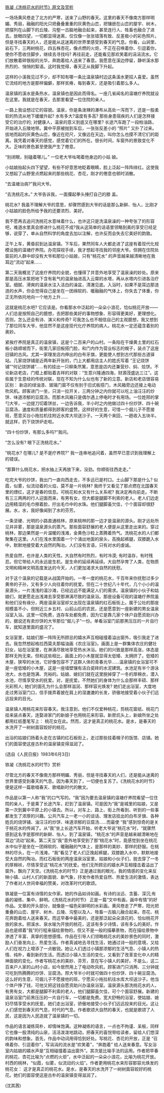 [铁凝《洗桃花水的时节》原文及赏析](https://www.vrrw.net/wx/9093.html)

一场场黄风卷走了北方的严寒，送来了山野的春天。这里的春天不像南方那样明媚、秀丽，融融的阳光只把叠叠重重的灰黄色山峦，把镶嵌在山峦的屋宇、树木，把摆列在山脚下的丘陵、沟壑一古脑地融合起来，甚至连行人、牲畜也融合了进去。放眼四望，一切都显得迷离，仅仅像一张张错落有致、反差极小的彩色照片。但是寻找春天的人，还是能从这迷离的世界里感受到春天的气息。你看，山涧里、岩石下，三两树桃花，四五株杏花，像点燃的火炬，不正在召唤着你、引逗着你，使你不愿收住脚步，继续去寻找吗? 再往前走，还能看见那欢笑着的涓涓流水。它们放散着碎银般的光华，奔跑着给人送来了春意。我愿意在溪边停留，静听溪水那热烈的、悄悄的絮语。这时我觉得，春天正从我脚下升起。

这样的小溪我见过不少，却不知有哪一条比温泉镇村边这条溪水更招人喜爱。虽然它流经的地方是那样偏僻，那样贫瘠，每到春天，还是吸引着那么多人。

温泉镇的溪水是条热水，温泉镇也是因此而得名。一座几省闻名的温塘疗养院就设在这里。我就是在春天，去那里看望一位住院的亲人。

一路上我设想过它的容貌。温泉，你是条泼辣的瀑布从高处一泻而下，还是一股柔软的热流从地下缓缓升起? 水有多大?温度有多高? 那些身患宿疾的人们是怎样接受它的治疗的; 对健康人，温泉的意义到底又在哪里? 长途汽车跑了一段柏油路，开始进入丘陵地带。冀中平原被抛到车后，一张张反差小的 “照片” 又扑了过来。拔地而起的灰黄色山峦，像近在咫尺，又像远在天边，叫你怎么也摸不清它们的距离。我凭着对春天的感觉，感觉着它们的所在。很长时间，车窗外的景致变化不大。乏味的景色甚至使我产生了倦意。



“别闭眼，别磕着哪儿。” 一位老大爷吆喝着他身边的小姑 娘。

小姑娘抬起头四下望望，有些不好意思地眨着眼睛，脸上泛起一阵阵绯红。这使我又想起了山野里点燃起来的那些桃花、杏花，刚才的倦意也顿时消散。

“去温塘治病?”我问大爷。

“去洗桃花水。” 大爷告诉我，一面攥起拳头捶打自己的膝 盖。

桃花水? 我虽不理解大爷的意思，却骤然感到大爷的话是那么新鲜、怡人，比刚才小姑娘的脸色所给予我的还要浓烈、美好。

我不愿再去追问洗桃花水意味着什么，也许这只是洗温泉澡的一种夸张了的形容吧，难道水里真会掺进什么桃花不成?我从这简单的话语里领略到美的享受已经足够，说穿了，单从自然科学的角度去加以注解，也许反而会失去它美好的韵致。

正午上车，黄昏前到达温泉镇。下车后，果然同车人大都走进了这座有着现代化规模设施的温塘疗养院。办完探视手续，我才想起寻找我的邻座大爷。但拥在住院处窗前的人群中却没有大爷和那位小姑娘，只有“桃花水” 的声音越来越清晰地在我耳边“流动”起来……

第二天我概览了这座疗养院的全貌，也懂得了并意外地享受了温泉澡的妙处。原来那是高压水泵把地下含有氡气的温泉抽进高入云霄的水塔，再从水塔内引进各治疗室。细腻、滑爽的温泉水注入洁白的澡盆，清澈见底。入浴时，如果不是耳边那涟涟的水声，你会觉得自己是坐在一团绵软的、暖融融的气体上，你失去了体重，你正无所依托地向一个地方上升……

这就是桃花水吧? 它应该是。你看那水中泛起的一朵朵小浪花，恰似桃花开放——人们总是按照自己的臆想，去把那些美好的事物想象、形容得更美好，更理想化。否则，怎么还会有诗、演义和传奇? 可我怎么也不相信自己的主观臆想，我又想到了那位同车大爷，他显然不是这座现代化疗养院的病人。桃花水一定还蕴含着别的奥妙。

紧挨疗养院是真正的温泉镇，这是个二百来户的山村。一条陷在干燥黄土里的红石板小路顺坡而下，街里几家旧板搭门脸，和门内作为营业标志的幌子，装点了这座旧镇的古风。尤其一家理发店内伸出的白布牙旗，更能使人想到古代那些古道驿站。几家烧饼铺是近两年新开张的，门上大都用店主人的姓氏写着 “王记烧饼铺”“何记烧饼铺”……有的挂出一只柳条笊篱，意思是店内还兼营炒、焖、烩饼。不论新店老店，门框上都贴着吉祥的对联：“生意兴隆通四海，财源茂盛达三江”。这些属于生意经的传统对联，现在不知为什么似也有了新的立意。新店和老店很容易区别： 新店的绿油漆、玻璃门窗不仅有别于旧式板搭门，木风箱旁边还接上电动吹风机。顾客进门一坐，只消一拉开关，三两分钟之内你就可以吃上油汪汪的炒饼、味道浓郁的豆腐汤，而那木风箱只是偶尔遇上停电时才有用场。一位姓邢的掌勺大爷，一边提刀切着饼丝，一边告诉我，半小时之内他做过四十份炒饼、四十碗豆腐汤，速度和质量都得到顾客的盛赞。这样好的生意，可惜一个倔儿子不愿接班，愿意买台小拖拉机往附近水库大坝送沙子。一天两个来回，一趟收入五块半。就这样，扔下烧饼炉走啦。

“四十份炒饼，有那么多吗?”我问。

“怎么没有? 眼下正洗桃花水。”

“桃花水? 在哪儿? 是不是疗养院?” 我一连串地追问着，虽然早已意识到我理解上的错误。

“那算什么桃花水，把水抽上天再放下来，没劲。你顺街往西走走。”

吃完大爷的炒饼，我出门一直向西走去，不多远已是村口。土山脚下那是什么? 似霞，似雾，似流动着的火焰，莫不是一片桃林? 我终于又看见了那点燃在北国春天里的熛红，这才是春的信息。可桃花和水又有什么关系呢? 我决定再向前走。不断有三三两两的行人迎面而来，有男有女，但大都是腿脚不利索的老人。老人们边走边用精湿的毛巾擦着脸，拧出毛巾中的水珠。他们腿脚虽欠佳，个个面容却很舒展。水，水，我好像闻到了水的芬芳。

一条坚硬、光明的小路直通桃林，原来桃林的那一边才是温泉的源头。刚才远处所见并非雾，那是温泉源头的蒸汽。那些面容舒展的老人便是从这里走出来的。穿过桃林，那边果然是一片温暖的浅滩，金黄色沙粒上蒸腾着热气。洗桃花水的人们都聚集在这里。人们在浅水里围着一个个涌出地面的泉头，高挽起裤腿，双膝跪入水中，默默地接受着大自然的陶冶。人们没有言语，只有对水的虔诚。

热爱自然，也许是人类的天性。大自然有时热烈，有时冷漠; 有时温存，有时残忍。但它带给人的永远是生机，是生命的延续再延续。大自然孕育了人类，在物质文明和精神文明高度发达的今天，人们更加渴求大自然的抚慰。

对于这个温泉的记载是从战国开始的。一年一度的桃花水，千百年来你抚慰过多少黄帝的子孙，又有多少人向往着你的抚爱。但在二十世纪八十年代，几个小小的温泉源头，一片浅浅的温沙滩，已经远远不能满足人们的需求。温泉镇的小伙子和姑娘们，就更愿走出浅滩去享受那淋漓尽致的温泉浴。那座设备可观的温塘疗养院虽和他们没有缘分，两座温泉浴室却又出现在温泉镇的红石板街上。属于公社的那座规模虽不小，但附近三乡五村、山前山后的农民，还是愿意到一座新建的男女温泉浴室入浴。这里一切免费，连存车处都免费，因为它是靠几家个体户自愿资助兴办的，据说还有卖炒饼的大爷那位“倔儿子”一份。单看浴室门前那黑压压的一片自行车，就知道里面的盛况了。

女浴室里，姑娘们那一阵阵无所顾忌的嬉水声互相碰撞着溢出窗外，吸引我走了进去。我忽然想起格拉西莫夫那幅油画《农庄浴室》。画面上是一群集体农庄的健壮妇女，钻在浴室里，在淋漓尽致地享受热水沐浴。她们的兴致是那样高涨，体态是那样无拘无束。但和这些相比，画面上的小木屋就显得太低矮、太拥挤了。低矮的木屋，狭窄的水池，它好像包容不了这群人体的青春光华……温泉镇的女浴室可不是一座低矮的小木屋，这是一座墙壁镶有洁白瓷砖的水泥建筑。水池足有半个游泳池大，水也是饱满、充裕的。姑娘、媳妇们就在这里脱掉穿了一冬的厚棉衣，潜入水池，尽情享受水的抚爱。对，是抚爱。不然她们的身体为什么会那样丰硕、那样光彩照人; 她们的面孔为什么会那样滋润、那样容光焕发? 她们走出浴室，大度地走过男浴室门口，信手拨弄着披在肩上的湿漉漉的长发，骄傲地接受着小伙子们远远投来的目光。

温泉镇人用桃花来形容春天。我注意到，他们不仅爱种桃花，剪桃花窗纸、桃花门挂来装点春天，连娶进家门的新娘子也用桃花来形容。新房炕头上，新娘所坐之处都用红纸墨笔写上： 桃花女在此。然而，这才是真正的桃花水。是水，是春天的水洗开了一树树面容姣好的桃花。

出浴的姑娘们扬着头走在古镇的红石板街上，走过那些挂着幌子的饭馆、店铺。她们的面容使这座古朴的温泉镇变得滋润了。

(选自《人民日报》1983年6月3日)

铁凝《洗桃花水的时节》赏析

尽管北方的春天不像南方那样明媚、秀丽，但是寻找春天的人们，还是能从迷离的世界里感受到春天的气息。因为春天到了，一切便也复苏了。《洗桃花水的时节》便是这样一篇歌唱春天、歌唱新时代的散文。

作品是以第一人称“我”的口气写的。“我”因为要去温泉镇的温塘疗养院看望一位住院的亲人，于是乘了长途汽车，赶到了温泉镇。可是因为“我”是城里的姑娘，又是第一次到冀中平原上的小镇去。所以，对车上、路上、街上所看到、听到的一些事都发生了浓厚的兴趣。公共汽车上一老一小的谈话、理发店挂出的白布牙旗、各种姓氏的烧饼铺、油汪汪的炒饼、味道浓郁的豆腐汤……而最使 “我”感到惊奇的是关于桃花水的传闻了。从“我”坐上长途汽车开始，听老大爷说“桃花水”时，“就骤然感到这名字是那样的新鲜、怡人。到了温泉镇，“桃花水”的声音是越来越清晰地在耳边“流动”起来。第二天当“我”意外地享受到了那“桃花水”时，竟感觉到坐在桃花水中似乎是坐在一团绵软的、暖融融的气体上，是那样的美妙、那样的舒服。在桃林的尽头，在一片浅滩，“我”看见了老人们正挽起裤腿，双膝跪入水中，默默地接受大自然的陶冶。而红石板街的两座温泉浴室里，姑娘和小伙子们，脱去穿了一冬的厚棉袄，尽情享受这“桃花水”的抚爱。他们无所顾忌的嬉水声互相撞击着溢出了窗外，飘向了天空。《洗桃花水的时节》正是通过我的眼光，我的情感的变化来反映小镇、山村人们的新面貌、新气象，抒发作者热爱自然、热爱生活的激情，表达了作者对人世间幸福的赞美，对改革时代的歌颂。

铁凝是一位富有诗情的女作家。她的作品如诗如画。有诗的淡远、含蓄、深沉;有画的凝练、集中、鲜明。《洗桃花水的时节》 正是一篇“文中有画，画中有情”的好作品。文章的开头部分，就像是一幅色彩鲜明的水彩画。黄风卷走了严寒，阳光把重叠的山峦、屋宇、树木、丘陵、沟壑以及人、牲畜一古脑儿融合起来。杏花、桃花奔跑着给人送来春天。而这早春中最美的，还是那泛起朵朵浪花的、恰似桃花开放的泉水。把溪水、泉水喻为开放的桃花，这该有多少诗情，该有多么的美好。作品也是顺着“我”的行程来描绘景物的，但又不是一般的描摹景物，而在描绘景物中渗透了丰富、真挚的思想感情。作品在引导人们领略桃花水的美妙景色的同时，激励人们奋发向上、热爱生活。作者真诚地去寻找生活，她通过诗一般的意境，又给人们在视力上增添了一点敏锐。她让人们透过小镇那浓郁的生活气息、小镇人的热情、纯朴，看到新的生活。而透过小镇人生活的变化，又看到了改革变化中人的精神面貌的变化。作者写桃花水的美妙、芬芳，意在写小镇人的美好。不是么，这二百来户人家的山村小店，如今居然用上了电动吹风机，顾客进门只消两、三分钟就可吃到热腾腾的炒饼、豆腐汤。邢大爷半小时就可做四十份炒饼、四十碗豆腐汤。这么好的生意，可倔儿子不愿接他的班，宁愿买小拖拉机往水库大坝送沙子。他当个体户挣了钱，可他又把这钱自愿资助兴办温泉浴室。温泉源头那洗桃花水的人，有男有女，大都是腿脚不利索的老人，他们腿脚虽欠佳，可个个面容舒展。新建的温泉浴室门前黑压压的一片自行车，一切都是免费。宽大舒畅的浴室，使姑娘、媳妇尽情享受水的抚爱。她们走出浴室，骄傲地接受小伙子们远远投来的目光。这让人们感觉到春天的气息，时代的气息。作者歌颂大自然的春天，也就是歌颂了人民，这是因为人民造就了温泉镇的一切。

作品的语言凝练简朴，却情味饱满。这种凝练的语言，一点也不拘谨、呆板，同样它也像一股清纯的山泉，活活泼泼地跳动，把春天的喜悦带给读者，留给人们悠深的韵味和想象。首先，作品中动词用得恰到好处。写桃花、杏花的开放，正是 “召唤着你、引逗着你”，写涓涓的流水是“欢笑着”，“奔跑着” 给人送来春意。写女浴室内姑娘的嬉水声是“互相碰撞着溢出窗外”。其次是比喻手法的运用。作者把早春的桃花、杏花比喻为“点燃的火炬”，水中泛起的一朵朵小浪花，比喻为桃花开放。村西的桃林，“似霞，似雾，似流动的火焰”。作者更用桃花水来形容那容光焕发的桃花女： 这才是真正的桃花水。是水，是春天的水洗开了一树树面容姣好的桃花。她们的面容使这座古朴的温泉镇变得滋润了。

(沈其茜)

